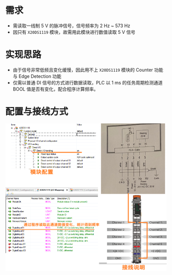 # 需求

- 需读取一线制 5 V 的脉冲信号，信号频率为 2 Hz ~ 573 Hz
- 因只有 `X20DS1119` 模块，故需用此模块进行数值读取 5 V 信号

# 实现思路

- 由于信号非常低频且变化缓慢，因此用不上 `X20DS1119` 模块的 Counter 功能与 Edge Detection 功能
- 仅需以普通 DI 信号的方式进行数据读取，PLC 以 1 ms 的任务周期检测通道 BOOL 值是否有变化，配合程序计算频率。

# 配置与接线方式

![](FILES/022X20DS1119使用普通DI功能读低频5V信号/image-20230822162956300.png)
